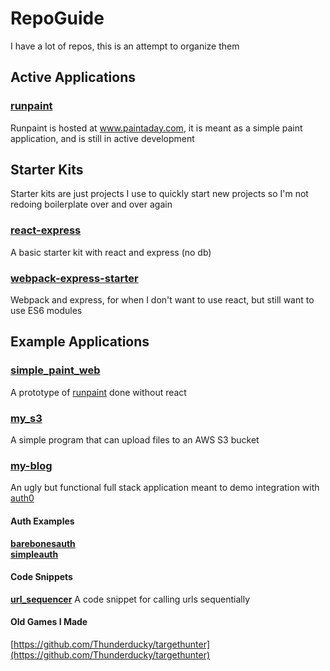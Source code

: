 # RepoGuide
I have a lot of repos, this is an attempt to organize them

## Active Applications

### [runpaint](https://github.com/Thunderducky/runpaint)
Runpaint is hosted at www.paintaday.com, it is meant as a simple paint application, and is still in active development

## Starter Kits
Starter kits are just projects I use to quickly start new projects so I'm not redoing boilerplate over and over again

### [react-express](https://github.com/Thunderducky/react-express)
A basic starter kit with react and express (no db)

### [webpack-express-starter](https://github.com/Thunderducky/webpack-express-starter)
Webpack and express, for when I don't want to use react, but still want to use ES6 modules

## Example Applications

### [simple_paint_web](https://github.com/Thunderducky/simple_paint_web)
A prototype of [runpaint](https://github.com/Thunderducky/runpaint) done without react

### [my_s3](https://github.com/Thunderducky/my_s3)
A simple program that can upload files to an AWS S3 bucket

### [my-blog](https://github.com/Thunderducky/my_s3)
An ugly but functional full stack application meant to demo integration with [auth0](https://auth0.com/)

#### Auth Examples
**[barebonesauth](https://github.com/Thunderducky/barebonesauth)**  
**[simpleauth](https://github.com/Thunderducky/simpleauth)**

#### Code Snippets
**[url_sequencer](https://github.com/Thunderducky/url_sequencer)**
A code snippet for calling urls sequentially

#### Old Games I Made
[https://github.com/Thunderducky/targethunter](https://github.com/Thunderducky/targethunter)


